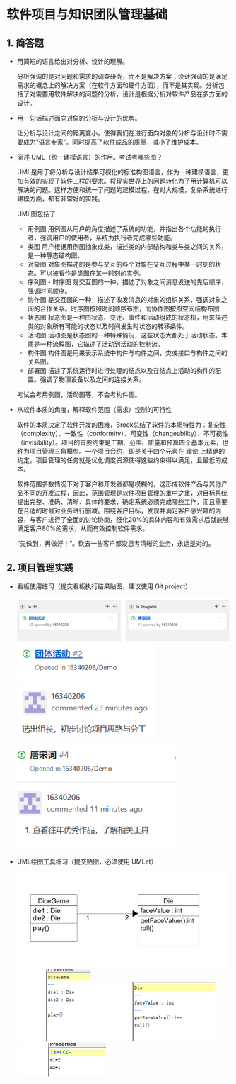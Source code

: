 
# 软件项目与知识团队管理基础


## 1. 简答题
  + 用简短的语言给出对分析、设计的理解。
  
       分析强调的是对问题和需求的调查研究，而不是解决方案；设计强调的是满足需求的概念上的解决方案（在软件方面和硬件方面），而不是其实现。分析包括了对需要用软件解决的问题的分析，设计是根据分析对软件产品在多方面的设计。
  
  
  + 用一句话描述面向对象的分析与设计的优势。
  
       让分析与设计之间的距离变小，使得我们在进行面向对象的分析与设计时不需要成为“语言专家”。同时提高了软件成品的质量，减小了维护成本。
   
   
  + 简述 UML（统一建模语言）的作用。考试考哪些图？
  
       UML是用于将分析与设计结果可视化的标准构图语言，作为一种建模语言，更加有效的实现了软件工程的要求。将现实世界上的问题转化为了用计算机可以解决的问题。这样方便和统一了问题的建模过程，在对大规模，复杂系统进行建模方面，都有非常好的实践。
       
       UML图包括了
       * 用例图 用例图从用户的角度描述了系统的功能，并指出各个功能的执行者，强调用户的使用者，系统为执行者完成哪些功能。
       * 类图 用户根据用例图抽象成类，描述类的内部结构和类与类之间的关系，是一种静态结构图。
       * 对象图 对象图描述的是参与交互的各个对象在交互过程中某一时刻的状态。可以被看作是类图在某一时刻的实例。
       * 序列图 - 时序图 是交互图的一种，描述了对象之间消息发送的先后顺序，强调时间顺序。
       * 协作图 是交互图的一种，描述了收发消息的对象的组织关系，强调对象之间的合作关系。时序图按照时间顺序布图，而协作图按照空间结构布图
       * 状态图 状态图是一种由状态、变迁、事件和活动组成的状态机，用来描述类的对象所有可能的状态以及时间发生时状态的转移条件。
       * 活动图 活动图是状态图的一种特殊情况，这些状态大都处于活动状态。本质是一种流程图，它描述了活动到活动的控制流。　　　　
       * 构件图 构件图是用来表示系统中构件与构件之间，类或接口与构件之间的关系图。
       * 部署图 描述了系统运行时进行处理的结点以及在结点上活动的构件的配置。强调了物理设备以及之间的连接关系。
       
       考试会考用例图，活动图等，不会考构件图。
       
   + 从软件本质的角度，解释软件范围（需求）控制的可行性
   
      软件的本质决定了软件开发的困难，Brook总结了软件的本质特性为：复杂性（complexity）、一致性（conformity）、可变性（changeability）、不可视性（invisibility）。项目的首要约束是工期、范围、质量和预算四个基本元素，也称为项目管理三角模型。一个项目合约，即是关于四个元素在 理论 上精确的约定。项目管理的任务就是优化调度资源使得这些约束得以满足，且最低的成本。
      
      软件范围多数情况下对于客户和开发者都是模糊的，这形成软件产品与其他产品不同的开发过程，因此，范围管理是软件项目管理的重中之重，对目标系统提出完整、准确、清晰、具体的要求，确定系统必须完成哪些工作，而且需要在合适的时候对业务进行删减。围绕客户目标，发现并满足客户感兴趣的内容，与客户进行了全面的讨论协商，细化20%的具体内容和有效需求后就能够满足客户80%的需求，从而有效控制软件需求。
      
      “先做到，再做好！”。砍去一些客户都没思考清晰的业务，永远是对的。
      
      
## 2. 项目管理实践

  + 看板使用练习（提交看板执行结果贴图，建议使用 Git project）

    ![看板使用练习图像1](temp/1.png)
    ![看板使用练习图像2](temp/2.png)
    
    ![看板使用练习图像3](temp/3.png)
  
  
  + UML绘图工具练习（提交贴图，必须使用 UMLet）
  
    ![UML绘图工具练习1](temp/4.png)
    ![UML绘图工具练习2](temp/5.png)
    ![UML绘图工具练习3](temp/6.png)
    ![UML绘图工具练习4](temp/7.png)
    
  
       
       




